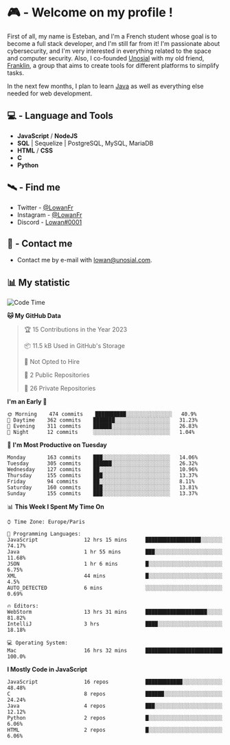 # 🎮 - Welcome on my profile !
First of all, my name is Esteban, and I'm a French student whose goal is to become a full stack developer, and I'm still far from it!
I'm passionate about cybersecurity, and I'm very interested in everything related to the space and computer security.
Also, I co-founded [Unosial](https://github.com/Unosial) with my old friend, [Franklin](https://github.com/AbaFranklin/), a group that aims to create tools for different platforms to simplify tasks. 

In the next few months, I plan to learn [Java](https://www.java.com/) as well as everything else needed for web development.




## 💻 - Language and Tools
- **JavaScript** / **NodeJS**
- **SQL** | Sequelize | PostgreSQL, MySQL, MariaDB
- **HTML** / **CSS**
- **C**
- **Python**

## 🛰️ - Find me

 - Twitter - [@LowanFr](https://twitter.com/LowanFr/)
 - Instagram - [@LowanFr](https://instagram.com/LowanFr)
 - Discord -  [Lowan#0001](https://unosial.bio/Lowan)
 
## 📡 - Contact me
 - Contact me by e-mail with [lowan@unosial.com](mailto:lowan@unosial.com).

## 📊 My statistic
<!--START_SECTION:waka-->
![Code Time](http://img.shields.io/badge/Code%20Time-287%20hrs%2022%20mins-blue)

**🐱 My GitHub Data** 

> 🏆 15 Contributions in the Year 2023
 > 
> 📦 11.5 kB Used in GitHub's Storage 
 > 
> 🚫 Not Opted to Hire
 > 
> 📜 2 Public Repositories 
 > 
> 🔑 26 Private Repositories  
 > 
**I'm an Early 🐤** 

```text
🌞 Morning    474 commits    ██████████░░░░░░░░░░░░░░░   40.9% 
🌆 Daytime    362 commits    ███████░░░░░░░░░░░░░░░░░░   31.23% 
🌃 Evening    311 commits    ██████░░░░░░░░░░░░░░░░░░░   26.83% 
🌙 Night      12 commits     ░░░░░░░░░░░░░░░░░░░░░░░░░   1.04%

```
📅 **I'm Most Productive on Tuesday** 

```text
Monday       163 commits    ███░░░░░░░░░░░░░░░░░░░░░░   14.06% 
Tuesday      305 commits    ██████░░░░░░░░░░░░░░░░░░░   26.32% 
Wednesday    127 commits    ██░░░░░░░░░░░░░░░░░░░░░░░   10.96% 
Thursday     155 commits    ███░░░░░░░░░░░░░░░░░░░░░░   13.37% 
Friday       94 commits     ██░░░░░░░░░░░░░░░░░░░░░░░   8.11% 
Saturday     160 commits    ███░░░░░░░░░░░░░░░░░░░░░░   13.81% 
Sunday       155 commits    ███░░░░░░░░░░░░░░░░░░░░░░   13.37%

```


📊 **This Week I Spent My Time On** 

```text
⌚︎ Time Zone: Europe/Paris

💬 Programming Languages: 
JavaScript               12 hrs 15 mins      ██████████████████░░░░░░░   74.17% 
Java                     1 hr 55 mins        ███░░░░░░░░░░░░░░░░░░░░░░   11.68% 
JSON                     1 hr 6 mins         █░░░░░░░░░░░░░░░░░░░░░░░░   6.75% 
XML                      44 mins             █░░░░░░░░░░░░░░░░░░░░░░░░   4.5% 
AUTO_DETECTED            6 mins              ░░░░░░░░░░░░░░░░░░░░░░░░░   0.69%

🔥 Editors: 
WebStorm                 13 hrs 31 mins      ████████████████████░░░░░   81.82% 
IntelliJ                 3 hrs               ████░░░░░░░░░░░░░░░░░░░░░   18.18%

💻 Operating System: 
Mac                      16 hrs 32 mins      █████████████████████████   100.0%

```

**I Mostly Code in JavaScript** 

```text
JavaScript               16 repos            ████████████░░░░░░░░░░░░░   48.48% 
C                        8 repos             ██████░░░░░░░░░░░░░░░░░░░   24.24% 
Java                     4 repos             ███░░░░░░░░░░░░░░░░░░░░░░   12.12% 
Python                   2 repos             █░░░░░░░░░░░░░░░░░░░░░░░░   6.06% 
HTML                     2 repos             █░░░░░░░░░░░░░░░░░░░░░░░░   6.06%

```



<!--END_SECTION:waka-->

